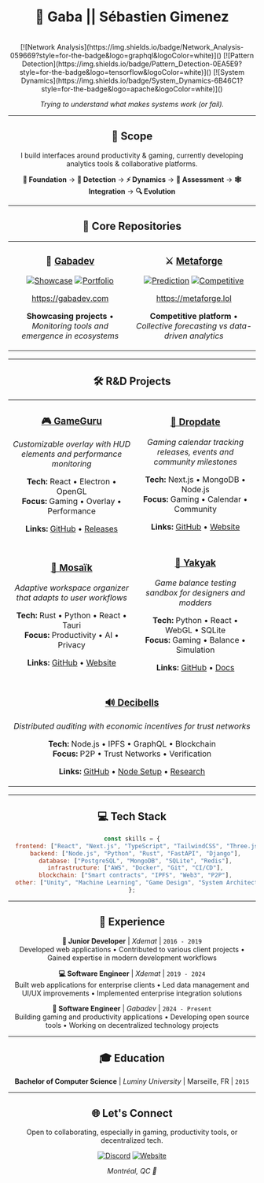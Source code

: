 <div align="center">

# 🌌 Gaba || Sébastien Gimenez

</br>
[![Network Analysis](https://img.shields.io/badge/Network_Analysis-059669?style=for-the-badge&logo=graphql&logoColor=white)]() 
[![Pattern Detection](https://img.shields.io/badge/Pattern_Detection-0EA5E9?style=for-the-badge&logo=tensorflow&logoColor=white)]() 
[![System Dynamics](https://img.shields.io/badge/System_Dynamics-6B46C1?style=for-the-badge&logo=apache&logoColor=white)]() 

*Trying to understand what makes systems work (or fail).*

---

## 🔬 Scope 

I build interfaces around productivity & gaming, currently developing analytics tools & collaborative platforms.

**🔢 Foundation** → **🍄 Detection** → **⚡ Dynamics** → **🌳 Assessment** → **🕸️ Integration** → **🔍 Evolution**

---

## 🧮 Core Repositories

<table>
<tr>
<td align="center" width="50%">

### 👾 [Gabadev](https://github.com/gaba-dev-1/gabadev)
[![Showcase](https://img.shields.io/badge/Showcase-4C1D95?style=for-the-badge&logo=atom&logoColor=white)](https://github.com/gaba-dev-1/gabadev)
[![Portfolio](https://img.shields.io/badge/Portfolio-7C2D12?style=for-the-badge&logo=network-wired&logoColor=white)](https://github.com/gaba-dev-1/gabadev)

https://gabadev.com

**Showcasing projects** • *Monitoring tools and emergence in ecosystems*

</td>
<td align="center" width="50%">

### ⚔️ [Metaforge](https://github.com/gaba-dev-1/metaforge)
[![Prediction](https://img.shields.io/badge/Prediction-059669?style=for-the-badge&logo=target&logoColor=white)](https://github.com/gaba-dev-1/metaforge)
[![Competitive](https://img.shields.io/badge/Competitive-DC2626?style=for-the-badge&logo=trophy&logoColor=white)](https://github.com/gaba-dev-1/metaforge)

https://metaforge.lol

**Competitive platform** • *Collective forecasting vs data-driven analytics*

</td>
</tr>
</table>

---

## 🛠️ **R&D Projects**

<table align="center">
<tr>
<td align="center">

### **[🎮 GameGuru](https://github.com/gaba-dev-1/gameguru)**
*Customizable overlay with HUD elements and performance monitoring*

**Tech:** React • Electron • OpenGL  
**Focus:** Gaming • Overlay • Performance

<strong>Links:</strong> <a href="https://github.com/gaba-dev-1/gameguru">GitHub</a> • <a href="https://gameguru.app">Releases</a>

</td>
<td align="center">

### **[📅 Dropdate](https://github.com/gaba-dev-1/dropdate)**
*Gaming calendar tracking releases, events and community milestones*

**Tech:** Next.js • MongoDB • Node.js  
**Focus:** Gaming • Calendar • Community

<strong>Links:</strong> <a href="https://github.com/gaba-dev-1/dropdate">GitHub</a> • <a href="https://dropdate.net">Website</a>

</td>
</tr>
<tr>
<td align="center">

### **[🧩 Mosaïk](https://github.com/gaba-dev-1/mosaik)**
*Adaptive workspace organizer that adapts to user workflows*

**Tech:** Rust • Python • React • Tauri  
**Focus:** Productivity • AI • Privacy

<strong>Links:</strong> <a href="https://github.com/gaba-dev-1/mosaik">GitHub</a> • <a href="https://mosaïk.com">Website</a>

</td>
<td align="center">

### **[🎲 Yakyak](https://github.com/gaba-dev-1/yakyak)**
*Game balance testing sandbox for designers and modders*

**Tech:** Python • React • WebGL • SQLite  
**Focus:** Gaming • Balance • Simulation

<strong>Links:</strong> <a href="https://github.com/gaba-dev-1/yakyak">GitHub</a> • <a href="https://docs.yakyak.dev">Docs</a>

</td>
</tr>
<tr>
<td align="center" colspan="2">

### **[🔊 Decibells](https://github.com/gaba-dev-1/decibells)**
*Distributed auditing with economic incentives for trust networks*  

**Tech:** Node.js • IPFS • GraphQL • Blockchain  
**Focus:** P2P • Trust Networks • Verification

<strong>Links:</strong> <a href="https://github.com/gaba-dev-1/decibells">GitHub</a> • <a href="https://docs.decibells.network">Node Setup</a> • <a href="https://arxiv.org/pdf/1809.01756">Research</a>

</td>
</tr>
</table>

---

## 💻 **Tech Stack**

```javascript
const skills = {
  frontend: ["React", "Next.js", "TypeScript", "TailwindCSS", "Three.js"],
  backend: ["Node.js", "Python", "Rust", "FastAPI", "Django"],
  database: ["PostgreSQL", "MongoDB", "SQLite", "Redis"],
  infrastructure: ["AWS", "Docker", "Git", "CI/CD"],
  blockchain: ["Smart contracts", "IPFS", "Web3", "P2P"],
  other: ["Unity", "Machine Learning", "Game Design", "System Architecture"]
};
```

---

## 💼 **Experience**

**🌱 Junior Developer** | *Xdemat* | `2016 - 2019`  
Developed web applications • Contributed to various client projects • Gained expertise in modern development workflows

**💻 Software Engineer** | *Xdemat* | `2019 - 2024`  
Built web applications for enterprise clients • Led data management and UI/UX improvements • Implemented enterprise integration solutions

**🚀 Software Engineer** | *Gabadev* | `2024 - Present`  
Building gaming and productivity applications • Developing open source tools • Working on decentralized technology projects

---

## 🎓 **Education**

**Bachelor of Computer Science** | *Luminy University* | Marseille, FR | `2015`

---

## 🌐 **Let's Connect**

Open to collaborating, especially in gaming, productivity tools, or decentralized tech.

[![Discord](https://img.shields.io/badge/Gaba%231234-5865F2?style=for-the-badge&logo=discord&logoColor=white)](https://discord.com)
[![Website](https://img.shields.io/badge/gabadev.com-FF5722?style=for-the-badge&logo=firefox&logoColor=white)](https://gabadev.com)

*Montréal, QC 🍁*

</div>
